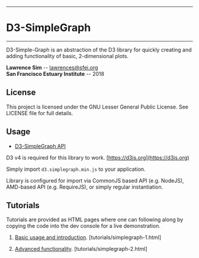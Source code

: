 ----------

# D3-SimpleGraph #

----------

D3-Simple-Graph is an abstraction of the D3 library for quickly creating and adding functionality of basic, 2-dimensional plots.

**Lawrence Sim** -- lawrences@sfei.org  
**San Francisco Estuary Institute** -- 2018

## License ##

This project is licensed under the GNU Lesser General Public License. See LICENSE file for full details.

## Usage ##

* [D3-SimpleGraph API](./API.md)


D3 v4 is required for this library to work. [https://d3js.org](https://d3js.org)

Simply import `d3.simplegraph.min.js` to your application.

Library is configured for import via CommonJS based API (e.g. NodeJS), AMD-based API (e.g. RequireJS), or simply regular instantiation.

## Tutorials ##

Tutorials are provided as HTML pages where one can following along by copying the code into the dev console for a live demonstration.

1. [Basic usage and introduction](tutorials/simplegraph-1.html). [tutorials/simplegraph-1.html]

2. [Advanced functionality](tutorials/simplegraph-2.html). [tutorials/simplegraph-2.html]